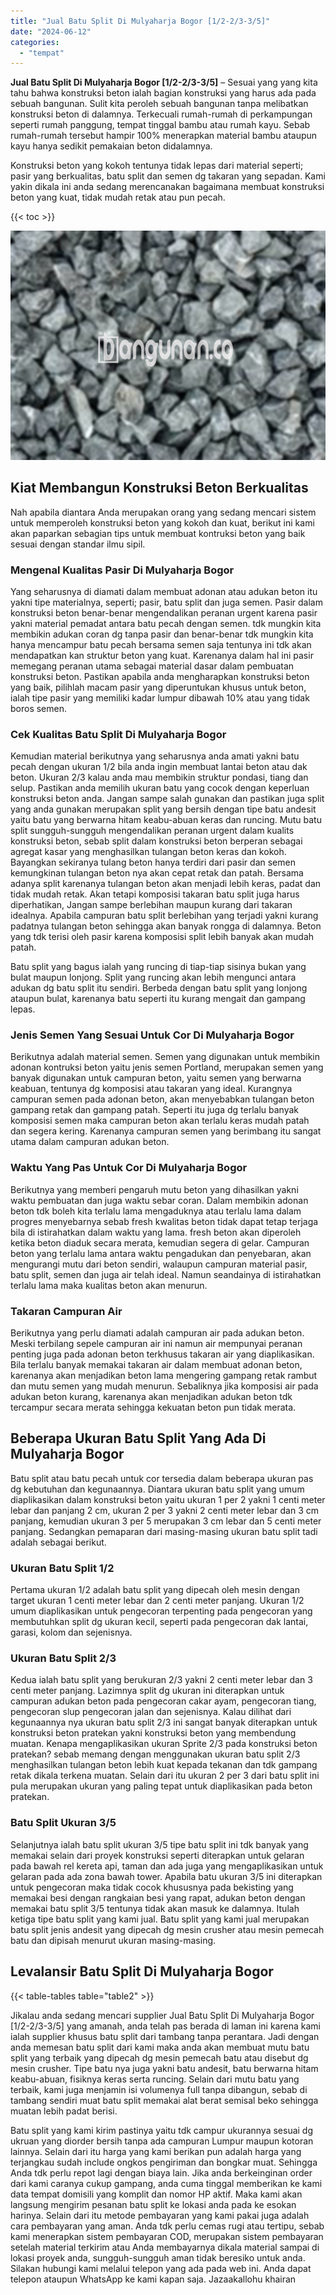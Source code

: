 ```yaml
---
title: "Jual Batu Split Di Mulyaharja Bogor [1/2-2/3-3/5]"
date: "2024-06-12"
categories: 
  - "tempat"
---
```


**Jual Batu Split Di Mulyaharja Bogor \[1/2-2/3-3/5\]** – Sesuai yang yang kita tahu bahwa konstruksi beton ialah bagian konstruksi yang harus ada pada sebuah bangunan. Sulit kita peroleh sebuah bangunan tanpa melibatkan konstruksi beton di dalamnya. Terkecuali rumah-rumah di perkampungan seperti rumah panggung, tempat tinggal bambu atau rumah kayu. Sebab rumah-rumah tersebut hampir 100% menerapkan material bambu ataupun kayu hanya sedikit pemakaian beton didalamnya.

Konstruksi beton yang kokoh tentunya tidak lepas dari material seperti; pasir yang berkualitas, batu split dan semen dg takaran yang sepadan. Kami yakin dikala ini anda sedang merencanakan bagaimana membuat konstruksi beton yang kuat, tidak mudah retak atau pun pecah.

{{< toc >}}

![Jual Batu Split Di Mulyaharja Bogor [1/2-2/3-3/5]](/images/jual-batu-split-08.png)

## Kiat Membangun Konstruksi Beton Berkualitas

Nah apabila diantara Anda merupakan orang yang sedang mencari sistem untuk memperoleh konstruksi beton yang kokoh dan kuat, berikut ini kami akan paparkan sebagian tips untuk membuat kontruksi beton yang baik sesuai dengan standar ilmu sipil.

### Mengenal Kualitas Pasir Di Mulyaharja Bogor

Yang seharusnya di diamati dalam membuat adonan atau adukan beton itu yakni tipe materialnya, seperti; pasir, batu split dan juga semen. Pasir dalam konstruksi beton benar-benar mengendalikan peranan urgent karena pasir yakni material pemadat antara batu pecah dengan semen. tdk mungkin kita membikin adukan coran dg tanpa pasir dan benar-benar tdk mungkin kita hanya mencampur batu pecah bersama semen saja tentunya ini tdk akan mendapatkan kan struktur beton yang kuat. Karenanya dalam hal ini pasir memegang peranan utama sebagai material dasar dalam pembuatan konstruksi beton. Pastikan apabila anda mengharapkan konstruksi beton yang baik, pilihlah macam pasir yang diperuntukan khusus untuk beton, ialah tipe pasir yang memiliki kadar lumpur dibawah 10% atau yang tidak boros semen.

### Cek Kualitas Batu Split Di Mulyaharja Bogor

Kemudian material berikutnya yang seharusnya anda amati yakni batu pecah dengan ukuran 1/2 bila anda ingin membuat lantai beton atau dak beton. Ukuran 2/3 kalau anda mau membikin struktur pondasi, tiang dan selup. Pastikan anda memilih ukuran batu yang cocok dengan keperluan konstruksi beton anda. Jangan sampe salah gunakan dan pastikan juga split yang anda gunakan merupakan split yang bersih dengan tipe batu andesit yaitu batu yang berwarna hitam keabu-abuan keras dan runcing. Mutu batu split sungguh-sungguh mengendalikan peranan urgent dalam kualits konstruksi beton, sebab split dalam konstruksi beton berperan sebagai agregat kasar yang menghasilkan tulangan beton keras dan kokoh. Bayangkan sekiranya tulang beton hanya terdiri dari pasir dan semen kemungkinan tulangan beton nya akan cepat retak dan patah. Bersama adanya split karenanya tulangan beton akan menjadi lebih keras, padat dan tidak mudah retak. Akan tetapi komposisi takaran batu split juga harus diperhatikan, Jangan sampe berlebihan maupun kurang dari takaran idealnya. Apabila campuran batu split berlebihan yang terjadi yakni kurang padatnya tulangan beton sehingga akan banyak rongga di dalamnya. Beton yang tdk terisi oleh pasir karena komposisi split lebih banyak akan mudah patah.

Batu split yang bagus ialah yang runcing di tiap-tiap sisinya bukan yang bulat maupun lonjong. Split yang runcing akan lebih mengunci antara adukan dg batu split itu sendiri. Berbeda dengan batu split yang lonjong ataupun bulat, karenanya batu seperti itu kurang mengait dan gampang lepas.

### Jenis Semen Yang Sesuai Untuk Cor Di Mulyaharja Bogor

Berikutnya adalah material semen. Semen yang digunakan untuk membikin adonan kontruksi beton yaitu jenis semen Portland, merupakan semen yang banyak digunakan untuk campuran beton, yaitu semen yang berwarna keabuan, tentunya dg komposisi atau takaran yang ideal. Kurangnya campuran semen pada adonan beton, akan menyebabkan tulangan beton gampang retak dan gampang patah. Seperti itu juga dg terlalu banyak komposisi semen maka campuran beton akan terlalu keras mudah patah dan segera kering. Karenanya campuran semen yang berimbang itu sangat utama dalam campuran adukan beton.

### Waktu Yang Pas Untuk Cor Di Mulyaharja Bogor

Berikutnya yang memberi pengaruh mutu beton yang dihasilkan yakni waktu pembuatan dan juga waktu sebar coran. Dalam membikin adonan beton tdk boleh kita terlalu lama mengaduknya atau terlalu lama dalam progres menyebarnya sebab fresh kwalitas beton tidak dapat tetap terjaga bila di istirahatkan dalam waktu yang lama. fresh beton akan diperoleh ketika beton diaduk secara merata, kemudian segera di gelar. Campuran beton yang terlalu lama antara waktu pengadukan dan penyebaran, akan mengurangi mutu dari beton sendiri, walaupun campuran material pasir, batu split, semen dan juga air telah ideal. Namun seandainya di istirahatkan terlalu lama maka kualitas beton akan menurun.

### Takaran Campuran Air

Berikutnya yang perlu diamati adalah campuran air pada adukan beton. Meski terbilang sepele campuran air ini namun air mempunyai peranan penting juga pada adonan beton terkhusus takaran air yang diaplikasikan. Bila terlalu banyak memakai takaran air dalam membuat adonan beton, karenanya akan menjadikan beton lama mengering gampang retak rambut dan mutu semen yang mudah menurun. Sebaliknya jika komposisi air pada adukan beton kurang, karenanya akan menjadikan adukan beton tdk tercampur secara merata sehingga kekuatan beton pun tidak merata.

## Beberapa Ukuran Batu Split Yang Ada Di Mulyaharja Bogor

Batu split atau batu pecah untuk cor tersedia dalam beberapa ukuran pas dg kebutuhan dan kegunaannya. Diantara ukuran batu split yang umum diaplikasikan dalam konstruksi beton yaitu ukuran 1 per 2 yakni 1 centi meter lebar dan panjang 2 cm, ukuran 2 per 3 yakni 2 centi meter lebar dan 3 cm panjang, kemudian ukuran 3 per 5 merupakan 3 cm lebar dan 5 centi meter panjang. Sedangkan pemaparan dari masing-masing ukuran batu split tadi adalah sebagai berikut.

### Ukuran Batu Split 1/2

Pertama ukuran 1/2 adalah batu split yang dipecah oleh mesin dengan target ukuran 1 centi meter lebar dan 2 centi meter panjang. Ukuran 1/2 umum diaplikasikan untuk pengecoran terpenting pada pengecoran yang membutuhkan split dg ukuran kecil, seperti pada pengecoran dak lantai, garasi, kolom dan sejenisnya.

### Ukuran Batu Split 2/3

Kedua ialah batu split yang berukuran 2/3 yakni 2 centi meter lebar dan 3 centi meter panjang. Lazimnya split dg ukuran ini diterapkan untuk campuran adukan beton pada pengecoran cakar ayam, pengecoran tiang, pengecoran slup pengecoran jalan dan sejenisnya. Kalau dilihat dari kegunaannya nya ukuran batu split 2/3 ini sangat banyak diterapkan untuk konstruksi beton pratekan yakni konstruksi beton yang membendung muatan. Kenapa mengaplikasikan ukuran Sprite 2/3 pada konstruksi beton pratekan? sebab memang dengan menggunakan ukuran batu split 2/3 menghasilkan tulangan beton lebih kuat kepada tekanan dan tdk gampang retak dikala terkena muatan. Selain dari itu ukuran 2 per 3 dari batu split ini pula merupakan ukuran yang paling tepat untuk diaplikasikan pada beton pratekan.

### Batu Split Ukuran 3/5

Selanjutnya ialah batu split ukuran 3/5 tipe batu split ini tdk banyak yang memakai selain dari proyek konstruksi seperti diterapkan untuk gelaran pada bawah rel kereta api, taman dan ada juga yang mengaplikasikan untuk gelaran pada ada zona bawah tower. Apabila batu ukuran 3/5 ini diterapkan untuk pengecoran maka tidak cocok khususnya pada bekisting yang memakai besi dengan rangkaian besi yang rapat, adukan beton dengan memakai batu split 3/5 tentunya tidak akan masuk ke dalamnya. Itulah ketiga tipe batu split yang kami jual. Batu split yang kami jual merupakan batu split jenis andesit yang dipecah dg mesin crusher atau mesin pemecah batu dan dipisah menurut ukuran masing-masing.

## Levalansir Batu Split Di Mulyaharja Bogor

{{< table-tables table="table2" >}}

Jikalau anda sedang mencari supplier Jual Batu Split Di Mulyaharja Bogor \[1/2-2/3-3/5\] yang amanah, anda telah pas berada di laman ini karena kami ialah supplier khusus batu split dari tambang tanpa perantara. Jadi dengan anda memesan batu split dari kami maka anda akan membuat mutu batu split yang terbaik yang dipecah dg mesin pemecah batu atau disebut dg mesin crusher. Tipe batu nya juga yakni batu andesit, batu berwarna hitam keabu-abuan, fisiknya keras serta runcing. Selain dari mutu batu yang terbaik, kami juga menjamin isi volumenya full tanpa dibangun, sebab di tambang sendiri muat batu split memakai alat berat semisal beko sehingga muatan lebih padat berisi.

Batu split yang kami kirim pastinya yaitu tdk campur ukurannya sesuai dg ukruan yang diorder bersih tanpa ada campuran Lumpur maupun kotoran lainnya. Selain dari itu harga yang kami berikan pun adalah harga yang terjangkau sudah include ongkos pengiriman dan bongkar muat. Sehingga Anda tdk perlu repot lagi dengan biaya lain. Jika anda berkeinginan order dari kami caranya cukup gampang, anda cuma tinggal memberikan ke kami data tempat domisili yang komplit dan nomor HP aktif. Maka kami akan langsung mengirim pesanan batu split ke lokasi anda pada ke esokan harinya. Selain dari itu metode pembayaran yang kami pakai juga adalah cara pembayaran yang aman. Anda tdk perlu cemas rugi atau tertipu, sebab kami menerapkan sistem pembayaran COD, merupakan sistem pembayaran setelah material terkirim atau Anda membayarnya dikala material sampai di lokasi proyek anda, sungguh-sungguh aman tidak beresiko untuk anda. Silakan hubungi kami melalui telepon yang ada pada web ini. Anda dapat telepon ataupun WhatsApp ke kami kapan saja. Jazaakallohu khairan
